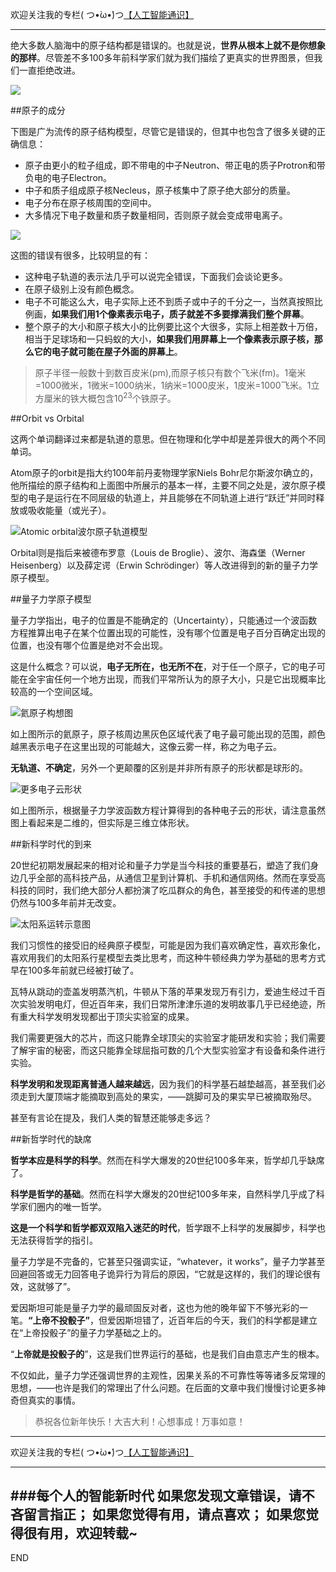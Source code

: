 欢迎关注我的专栏( つ•̀ω•́)つ[【人工智能通识】](https://www.jianshu.com/c/e9a7b7b7024d)

---

绝大多数人脑海中的原子结构都是错误的。也就是说，**世界从根本上就不是你想象的那样**。尽管差不多100多年前科学家们就为我们描绘了更真实的世界图景，但我们一直拒绝改进。

![](imgs/4324074-0ff6eeade4a1bd22.png?imageMogr2/auto-orient/strip%7CimageView2/2/w/1240)

##原子的成分

下图是广为流传的原子结构模型，尽管它是错误的，但其中也包含了很多关键的正确信息：
- 原子由更小的粒子组成，即不带电的中子Neutron、带正电的质子Protron和带负电的电子Electron。
- 中子和质子组成原子核Necleus，原子核集中了原子绝大部分的质量。
- 电子分布在原子核周围的空间中。
- 大多情况下电子数量和质子数量相同，否则原子就会变成带电离子。

![](imgs/4324074-9ca2b8e8ed9b6397.png?imageMogr2/auto-orient/strip%7CimageView2/2/w/1240)

这图的错误有很多，比较明显的有：
- 这种电子轨道的表示法几乎可以说完全错误，下面我们会谈论更多。
- 在原子级别上没有颜色概念。
- 电子不可能这么大，电子实际上还不到质子或中子的千分之一，当然真按照比例画，**如果我们用1个像素表示电子，质子就差不多要撑满我们整个屏幕**。
- 整个原子的大小和原子核大小的比例要比这个大很多，实际上相差数十万倍，相当于足球场和一只蚂蚁的大小，**如果我们用屏幕上一个像素表示原子核，那么它的电子就可能在屋子外面的屏幕上**。

>原子半径一般数十到数百皮米(pm),而原子核只有数个飞米(fm)。1毫米=1000微米，1微米=1000纳米，1纳米=1000皮米，1皮米=1000飞米。1立方厘米的铁大概包含$10^{23}$个铁原子。

##Orbit vs Orbital

这两个单词翻译过来都是轨道的意思。但在物理和化学中却是差异很大的两个不同单词。

Atom原子的orbit是指大约100年前丹麦物理学家Niels Bohr尼尔斯波尔确立的，他所描绘的原子结构和上面图中所展示的基本一样，主要不同之处是，波尔原子模型的电子是运行在不同层级的轨道上，并且能够在不同轨道上进行“跃迁”并同时释放或吸收能量（或光子）。

![Atomic orbital波尔原子轨道模型](imgs/4324074-39966623cdc7b109.gif?imageMogr2/auto-orient/strip)


Orbital则是指后来被德布罗意（Louis de Broglie）、波尔、海森堡（Werner Heisenberg）以及薛定谔（Erwin Schrödinger）等人改进得到的新的量子力学原子模型。

##量子力学原子模型

量子力学指出，电子的位置是不能确定的（Uncertainty），只能通过一个波函数方程推算出电子在某个位置出现的可能性，没有哪个位置是电子百分百确定出现的位置，也没有哪个位置是绝对不会出现。

这是什么概念？可以说，**电子无所在，也无所不在**，对于任一个原子，它的电子可能在全宇宙任何一个地方出现，而我们平常所认为的原子大小，只是它出现概率比较高的一个空间区域。

![氦原子构想图](imgs/4324074-0168f81398220d0b.png?imageMogr2/auto-orient/strip%7CimageView2/2/w/1240)


如上图所示的氦原子，原子核周边黑灰色区域代表了电子最可能出现的范围，颜色越黑表示电子在这里出现的可能越大，这像云雾一样，称之为电子云。

**无轨道、不确定**，另外一个更颠覆的区别是并非所有原子的形状都是球形的。

![更多电子云形状](imgs/4324074-8689d85bd4576c87.png?imageMogr2/auto-orient/strip%7CimageView2/2/w/1240)

如上图所示，根据量子力学波函数方程计算得到的各种电子云的形状，请注意虽然图上看起来是二维的，但实际是三维立体形状。


##新科学时代的到来

20世纪初期发展起来的相对论和量子力学是当今科技的重要基石，塑造了我们身边几乎全部的高科技产品，从通信卫星到计算机、手机和通信网络。然而在享受高科技的同时，我们绝大部分人都扮演了吃瓜群众的角色，甚至接受的和传递的思想仍然与100多年前并无改变。


![太阳系运转示意图](imgs/4324074-514dec3ebf75f2a8.gif?imageMogr2/auto-orient/strip)

我们习惯性的接受旧的经典原子模型，可能是因为我们喜欢确定性，喜欢形象化，喜欢用我们的太阳系行星模型去类比思考，而这种牛顿经典力学为基础的思考方式早在100多年前就已经被打破了。

瓦特从跳动的壶盖发明蒸汽机，牛顿从下落的苹果发现万有引力，爱迪生经过千百次实验发明电灯，但近百年来，我们日常所津津乐道的发明故事几乎已经绝迹，所有重大科学发明发现都出于顶尖实验室的成果。

我们需要更强大的芯片，而这只能靠全球顶尖的实验室才能研发和实验；我们需要了解宇宙的秘密，而这只能靠全球屈指可数的几个大型实验室才有设备和条件进行实验。

**科学发明和发现距离普通人越来越远**，因为我们的科学基石越垫越高，甚至我们必须走到大厦顶端才能摘取到高处的果实，——跳脚可及的果实早已被摘取殆尽。

甚至有言论在提及，我们人类的智慧还能够走多远？

##新哲学时代的缺席

**哲学本应是科学的科学**。然而在科学大爆发的20世纪100多年来，哲学却几乎缺席了。

**科学是哲学的基础**。然而在科学大爆发的20世纪100多年来，自然科学几乎成了科学家们圈内的唯一哲学。

**这是一个科学和哲学都双双陷入迷茫的时代**，哲学跟不上科学的发展脚步，科学也无法获得哲学的指引。

量子力学是不完备的，它甚至只强调实证，“whatever，it works”，量子力学甚至回避回答或无力回答电子诡异行为背后的原因，“它就是这样的，我们的理论很有效，这就够了”。

爱因斯坦可能是量子力学的最顽固反对者，这也为他的晚年留下不够光彩的一笔。**“上帝不投骰子”**，但爱因斯坦错了，近百年后的今天，我们的科学都是建立在“上帝投骰子”的量子力学基础之上的。

“**上帝就是投骰子的**”，这是我们世界运行的基础，也是我们自由意志产生的根本。

不仅如此，量子力学还强调世界的主观性，因果关系的不可靠性等等诸多反常理的思想，——也许是我们的常理出了什么问题。在后面的文章中我们慢慢讨论更多神奇但真实的事情。

>恭祝各位新年快乐！大吉大利！心想事成！万事如意！




---
欢迎关注我的专栏( つ•̀ω•́)つ[【人工智能通识】](https://www.jianshu.com/c/e9a7b7b7024d)

---
###每个人的智能新时代
如果您发现文章错误，请不吝留言指正；
如果您觉得有用，请点喜欢；
如果您觉得很有用，欢迎转载~
---
END